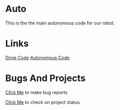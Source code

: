 # Auto
This is the the main autonomous code for our robot.

# Links
[Drive Code](https://github.com/Globalfun32y439y54/Vex-Code)
[Autonomous Code](https://github.com/Globalfun32y439y54/Vex-Code/tree/Auto)

# Bugs And Projects
[Click Me](https://github.com/Globalfun32y439y54/Vex-Code/issues) to make bug reports

[Click Me](https://github.com/users/Globalfun32y439y54/projects/1) to check on project status